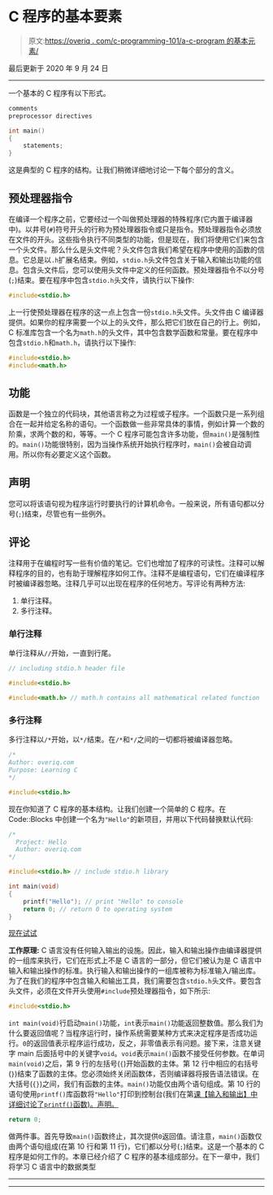 # C 程序的基本要素

> 原文:[https://overiq . com/c-programming-101/a-c-program 的基本元素/](https://overiq.com/c-programming-101/basic-elements-of-a-c-program/)

最后更新于 2020 年 9 月 24 日

* * *

一个基本的 C 程序有以下形式。

```c
comments
preprocessor directives

int main()
{
    statements;
}

```

这是典型的 C 程序的结构。让我们稍微详细地讨论一下每个部分的含义。

## 预处理器指令

在编译一个程序之前，它要经过一个叫做预处理器的特殊程序(它内置于编译器中)。以井号(`#`)符号开头的行称为预处理器指令或只是指令。预处理器指令必须放在文件的开头。这些指令执行不同类型的功能，但是现在，我们将使用它们来包含一个头文件。那么什么是头文件呢？头文件包含我们希望在程序中使用的函数的信息。它总是以`.h`扩展名结束。例如，`stdio.h`头文件包含关于输入和输出功能的信息。包含头文件后，您可以使用头文件中定义的任何函数。预处理器指令不以分号(`;`)结束。要在程序中包含`stdio.h`头文件，请执行以下操作:

```c
#include<stdio.h>

```

上一行使预处理器在程序的这一点上包含一份`stdio.h`头文件。头文件由 C 编译器提供。如果你的程序需要一个以上的头文件，那么把它们放在自己的行上。例如，C 标准库包含一个名为`math.h`的头文件，其中包含数学函数和常量。要在程序中包含`stdio.h`和`math.h`，请执行以下操作:

```c
#include<stdio.h>
#include<math.h>

```

## 功能

函数是一个独立的代码块，其他语言称之为过程或子程序。一个函数只是一系列组合在一起并给定名称的语句。一个函数做一些非常具体的事情，例如计算一个数的阶乘，求两个数的和，等等。一个 C 程序可能包含许多功能，但`main()`是强制性的。`main()`功能很特别，因为当操作系统开始执行程序时，`main()`会被自动调用。所以你有必要定义这个函数。

## 声明

您可以将该语句视为程序运行时要执行的计算机命令。一般来说，所有语句都以分号(`;`)结束，尽管也有一些例外。

## 评论

注释用于在编程时写一些有价值的笔记。它们也增加了程序的可读性。注释可以解释程序的目的，也有助于理解程序如何工作。注释不是编程语句，它们在编译程序时被编译器忽略。注释几乎可以出现在程序的任何地方。写评论有两种方法:

1.  单行注释。
2.  多行注释。

### 单行注释

单行注释从`//`开始，一直到行尾。

```c
// including stdio.h header file

#include<stdio.h>

#include<math.h> // math.h contains all mathematical related function

```

### 多行注释

多行注释以`/*`开始，以`*/`结束。在`/*`和`*/`之间的一切都将被编译器忽略。

```c
/*
Author: overiq.com
Purpose: Learning C
*/

#include<stdio.h>

```

现在你知道了 C 程序的基本结构。让我们创建一个简单的 C 程序。在 Code::Blocks 中创建一个名为`"Hello"`的新项目，并用以下代码替换默认代码:

```c
/*
  Project: Hello
  Author: overiq.com
*/

#include<stdio.h> // include stdio.h library

int main(void)
{
    printf("Hello"); // print "Hello" to console
    return 0; // return 0 to operating system
}

```

[现在试试](https://overiq.com/c-online-compiler/QOq/)

**工作原理:** C 语言没有任何输入输出的设施。因此，输入和输出操作由编译器提供的一组库来执行，它们在形式上不是 C 语言的一部分，但它们被认为是 C 语言中输入和输出操作的标准。执行输入和输出操作的一组库被称为标准输入/输出库。为了在我们的程序中包含输入和输出工具，我们需要包含`stdio.h`头文件。要包含头文件，必须在文件开头使用`#include`预处理器指令，如下所示:

```c
#include<stdio.h>

```

`int main(void)`行启动`main()`功能，`int`表示`main()`功能返回整数值。那么我们为什么要返回值呢？当程序运行时，操作系统需要某种方式来决定程序是否成功运行。`0`的返回值表示程序运行成功，反之，非零值表示有问题。接下来，注意关键字 main 后面括号中的关键字`void`。`void`表示`main()`函数不接受任何参数。在单词`main(void)`之后，第 9 行的左括号(`{`)开始函数的主体。第 12 行中相应的右括号(`}`)结束了函数的主体。您必须始终关闭函数体，否则编译器将报告语法错误。在大括号(`{}`)之间，我们有函数的主体。`main()`功能仅由两个语句组成。第 10 行的语句使用`printf()`库函数将`"Hello"`打印到控制台(我们在第[课【输入和输出】中详细讨论了`printf()`函数)。声明。](https://overiq.com/c-programming-101/input-and-output-in-c/#outputting-data)

```c
return 0;

```

做两件事。首先导致`main()`函数终止，其次提供`0`返回值。请注意，`main()`函数仅由两个语句组成(在第 10 行和第 11 行)，它们都以分号(`;`)结束。这是一个基本的 C 程序是如何工作的。本章已经介绍了 C 程序的基本组成部分。在下一章中，我们将学习 C 语言中的数据类型

* * *

* * *